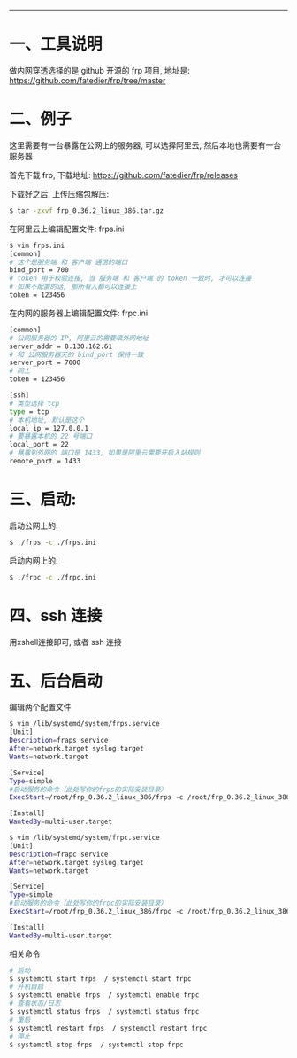 




---
# 一、工具说明
做内网穿透选择的是 github 开源的 frp 项目, 地址是: https://github.com/fatedier/frp/tree/master

# 二、例子
这里需要有一台暴露在公网上的服务器, 可以选择阿里云, 然后本地也需要有一台服务器

首先下载 frp, 下载地址: https://github.com/fatedier/frp/releases

下载好之后, 上传压缩包解压:
```bash
$ tar -zxvf frp_0.36.2_linux_386.tar.gz
```
在阿里云上编辑配置文件: frps.ini
```bash
$ vim frps.ini
[common]
# 这个是服务端 和 客户端 通信的端口
bind_port = 700
# token 用于校验连接, 当 服务端 和 客户端 的 token 一致时, 才可以连接
# 如果不配置的话, 那所有人都可以连接上
token = 123456
```
在内网的服务器上编辑配置文件: frpc.ini
```bash
[common]
# 公网服务器的 IP, 阿里云的需要填外网地址
server_addr = 8.130.162.61
# 和 公网服务器天的 bind_port 保持一致
server_port = 7000
# 同上
token = 123456

[ssh]
# 类型选择 tcp
type = tcp
# 本机地址, 默认是这个
local_ip = 127.0.0.1
# 要暴露本机的 22 号端口
local_port = 22
# 暴露到外网的 端口是 1433, 如果是阿里云需要开启入站规则
remote_port = 1433
```
# 三、启动:
启动公网上的:
```bash
$ ./frps -c ./frps.ini
```
启动内网上的:
```bash
$ ./frpc -c ./frpc.ini
```

# 四、ssh 连接
用xshell连接即可, 或者 ssh 连接

# 五、后台启动
编辑两个配置文件
```bash
$ vim /lib/systemd/system/frps.service
[Unit]
Description=fraps service
After=network.target syslog.target
Wants=network.target

[Service]
Type=simple
#启动服务的命令（此处写你的frps的实际安装目录）
ExecStart=/root/frp_0.36.2_linux_386/frps -c /root/frp_0.36.2_linux_386/frps.ini

[Install]
WantedBy=multi-user.target
```

```bash
$ vim /lib/systemd/system/frpc.service
[Unit]
Description=frapc service
After=network.target syslog.target
Wants=network.target

[Service]
Type=simple
#启动服务的命令（此处写你的frpc的实际安装目录）
ExecStart=/root/frp_0.36.2_linux_386/frpc -c /root/frp_0.36.2_linux_386/frpc.ini

[Install]
WantedBy=multi-user.target
```

相关命令
```bash
# 启动
$ systemctl start frps  / systemctl start frpc
# 开机自启
$ systemctl enable frps  / systemctl enable frpc
# 查看状态/日志
$ systemctl status frps  / systemctl status frpc
# 重启
$ systemctl restart frps  / systemctl restart frpc
# 停止
$ systemctl stop frps  / systemctl stop frpc
```